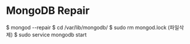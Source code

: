 # MongoDB Repair

$ mongod --repair
$ cd /var/lib/mongodb/
$ sudo rm mongod.lock (파일삭제)
$ sudo service mongodb start